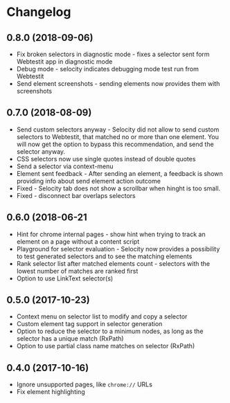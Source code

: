 # Changelog

## 0.8.0 (2018-09-06)

* Fix broken selectors in diagnostic mode - fixes a selector sent form Webtestit app in diagnostic mode 
* Debug mode - selocity indicates debugging mode test run from Webtestit
* Send element screenshots - sending elements now provides them with screenshots

## 0.7.0 (2018-08-09)

* Send custom selectors anyway - Selocity did not allow to send custom selectors to Webtestit, that matched no or more than one element. You will now get the option to bypass this recommendation, and send the selector anyway.
* CSS selectors now use single quotes instead of double quotes
* Send a selector via context-menu
* Element sent feedback - After sending an element, a feedback is shown providing info about send element action outcome
* Fixed - Selocity tab does not show a scrollbar when hinght is too small.
* Fixed - disconnect bar overlaps selectors


## 0.6.0 (2018-06-21

* Hint for chrome internal pages - show hint when trying to track an element on a page without a content script
* Playground for selector evaluation - Selocity now provides a possibility to test generated selectors and to see the matching    elements
* Rank selector list after matched elements count - selectors with the lowest number of matches are ranked first
* Option to use LinkText selector(s)

## 0.5.0 (2017-10-23)

* Context menu on selector list to modify and copy a selector
* Custom element tag support in selector generation
* Option to reduce the selector to a minimum nodes, as long as the selector has a unique match (RxPath)
* Option to use partial class name matches on selector (RxPath)

## 0.4.0 (2017-10-16)

* Ignore unsupported pages, like `chrome://` URLs
* Fix element highlighting
